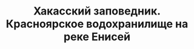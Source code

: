 ---
title: 'Хакасский заповедник. Красноярское водохранилище на реке Енисей'
location: 'Боградский район, республика Хакасия, Россия'
categories: [as-the-first-settlers]
tags: [all, 2016, fav]
---